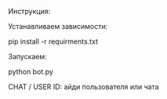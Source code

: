 Инструкция:

Устанавливаем зависимости:

pip install -r requirments.txt

Запускаем:

python bot.py

CHAT / USER ID: айди пользователя или чата
